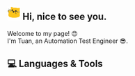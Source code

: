 <h2> <img src="https://github.com/htuanln97/htuanln97/blob/main/welcome.gif" width="30" /> Hi, nice to see you. </h2>

<p> Welcome to my page! 😍  </br> I'm Tuan, an Automation Test Engineer 😎. </p>

## 💻 Languages & Tools

<!--
**htuanln97/htuanln97** is a ✨ _special_ ✨ repository because its `README.md` (this file) appears on your GitHub profile.

Here are some ideas to get you started:

- 🔭 I’m currently working on ...
- 🌱 I’m currently learning ...
- 👯 I’m looking to collaborate on ...
- 🤔 I’m looking for help with ...
- 💬 Ask me about ...
- 📫 How to reach me: ...
- 😄 Pronouns: ...
- ⚡ Fun fact: ...
-->
